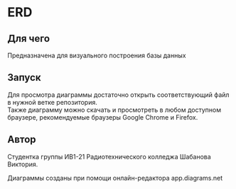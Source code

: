 <h1>ERD</h1>

<h2>Для чего</h2>
<p>Предназначена для визуального построения базы данных</p>

<h2>Запуск</h2>
<p>
Для просмотра диаграммы достаточно открыть соответствующий файл в нужной ветке репозитория.
<br>Также диаграмму можно скачать и просмотреть в любом доступном браузере, рекомендуемые браузеры Google Chrome и Firefox.</p>

<h2>Автор</h2> 
<p>Студентка группы ИВ1-21 Радиотехнического колледжа Шабанова Виктория.</p>
<p>Диаграммы созданы при помощи онлайн-редактора app.diagrams.net </p>
